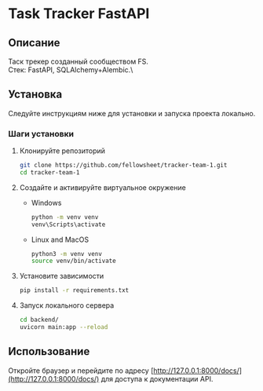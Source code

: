 # Task Tracker FastAPI

## Описание

Таск трекер созданный сообществом FS.\
Стек: FastAPI, SQLAlchemy+Alembic.\

## Установка

Следуйте инструкциям ниже для установки и запуска проекта локально.

### Шаги установки

1. Клонируйте репозиторий

   ```bash
   git clone https://github.com/fellowsheet/tracker-team-1.git
   cd tracker-team-1
   ```

2. Создайте и активируйте виртуальное окружение
    - Windows
       ```bash
      python -m venv venv
      venv\Scripts\activate
      ```

    - Linux and MacOS
       ```bash
      python3 -m venv venv
      source venv/bin/activate
      ```

3. Установите зависимости

   ```bash
   pip install -r requirements.txt
   ```

4. Запуск локального сервера
    ```bash
   cd backend/
   uvicorn main:app --reload
   ```

## Использование

Откройте браузер и перейдите по адресу [http://127.0.0.1:8000/docs/](http://127.0.0.1:8000/docs/) для доступа к
документации API.
